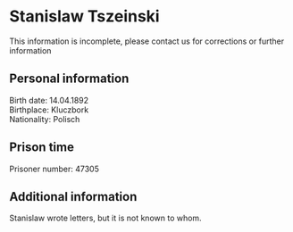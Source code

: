 # Stanislaw Tszeinski

This information is incomplete, please contact us for corrections or further information

## Personal information

Birth date: 14.04.1892 \
Birthplace: Kluczbork \
Nationality: Polisch

## Prison time

Prisoner number: 47305

## Additional information

Stanislaw wrote letters, but it is not known to whom.

